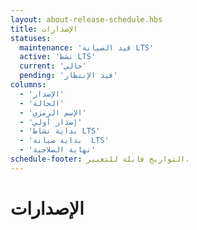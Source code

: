 ```yaml
---
layout: about-release-schedule.hbs
title: الإصدارات  
statuses:
  maintenance: 'قيد الصيانة LTS'
  active: 'نشط LTS'
  current: 'حالي'
  pending: 'قيد الإنتظار'
columns:
  - 'الإصدار'
  - 'الحالة'
  - 'الإسم الرمزي'
  - 'إصدار أولي'
  - 'بداية نشاط LTS'
  - 'بداية صيانة  LTS'
  - 'نهاية الصلاحية'
schedule-footer: التواريخ قابلة للتغيير.
---
```


# الإصدارات 
